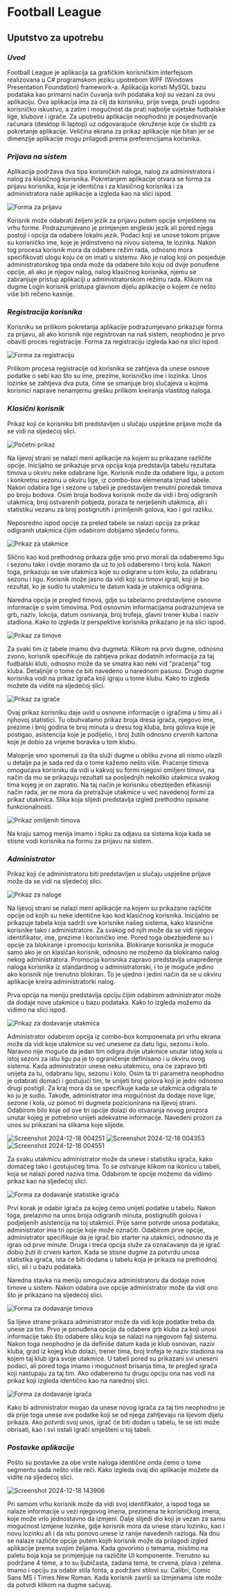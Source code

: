# Football League

## Uputstvo za upotrebu

### _Uvod_
Football League je aplikacija sa grafičkim korisničkim interfejsom realizovana u C# programskom jeziku upotrebom WPF (Windows Presentation Foundation) framework-a. Aplikacija koristi MySQL bazu podataka kao primarni način čuvanja svih podataka koji su vezani za ovu aplikaciju. Ova aplikacija ima za cilj da korisniku, prije svega, pruži ugodno korisničko iskustvo, a zatim i mogućnost da prati najbolje svjetske fudbalske lige, klubove i igrače. Za upotrebu aplikacije neophodno je posjednovanje računara (desktop ili laptop) uz odgovarajuće okruženje koje će služiti za pokretanje aplikacije. Veličina ekrana za prikaz aplikacije nije bitan jer se dimenzije aplikacije mogu prilagodi prema preferencijama korisnika.

### _Prijava na sistem_
Aplikacija podržava dva tipa korisničkih naloga, nalog za administratora i nalog za klasičnog korisnika. Pokretanjem aplikacije otvara se forma za prijavu korisnika, koja je identična i za klasičnog korisnika i za administratora naše aplikacije a izgleda kao na slici ispod.


![Forma za prijavu](https://github.com/user-attachments/assets/0b54d805-a333-4f97-94d6-07a439fea6e9)


Korisnik može odabrati željeni jezik za prijavu putem opcije smještene na vrhu forme. Podrazumjevano je primjenjen engleski jezik ali pored njega postoji i opcija da odabere lokalni jezik. Podaci koji se unose tokom prijave su korisničko ime, koje je jedinstveno na nivou sistema, te lozinka. Nakon tog procesa korisnik mora da odabere režim rada, odnosno mora specifikovati ulogu koju će on imati u sistemu. Ako je nalog koji on posjeduje administratorskog tipa onda može da odabere bilo koju od dvije ponuđene opcije, ali ako je njegov nalog, nalog klasičnog korisnika, njemu se zabranjuje pristup aplikaciji u administratorskom režimu rada. Klikom na dugme Login korisnik pristupa glavnom dijelu aplikacije o kojem će nešto više biti rečeno kasnije.

### _Registracija korisnika_
Korisniku se prilikom pokretanja aplikacije podrazumjevano prikazuje forma za prijavu, ali ako korisnik nije registrovan na naš sistem, neophodno je prvo obaviti proces registracije. Forma za registraciju izgleda kao na slici ispod.


![Forma za registraciju](https://github.com/user-attachments/assets/fad1f9ba-8f8f-48ea-bf03-59936ac24f27)


Prilikom procesa registracije od korisnika se zahtjeva da unese osnove podatke o sebi kao što su ime, prezime, korisničko ime i lozinka. Unos lozinke se zahtjeva dva puta, čime se smanjuje broj slučajeva u kojima korisnici naprave nenamjernu grešku prilikom kreiranja vlastitog naloga.

### _Klasični korisnik_
Prikaz koji će korisniku biti predstavljen u slučaju uspješne prijave može da se vidi na sljedećoj slici.


![Početni prikaz](https://github.com/user-attachments/assets/63d6b839-43e9-42d5-b910-39bebba32cb4)


Na lijevoj strani se nalazi meni aplikacije na kojem su prikazane različite opcije. Inicijalno se prikazuje prva opcija koja predstavlja tabelu rezultata timova u okviru neke odabrane lige. Korisnik može da odabere ligu, a potom i konkretnu sezonu u okviru lige, iz combo-box elemenata iznad tabele. Nakon odabira lige i sezone u tabeli je predstavljen trenutni poredak timova po broju bodova. Osim broja bodova korisnik može da vidi i broj odigranih utakmica, broj ostvarenih pobjeda, poraza te nerješenih utakmica, ali i statistiku vezanu za broj postignutih i primljenih golova, kao i gol razliku.

Neposredno ispod opcije za preled tabele se nalazi opcija za prikaz odigranih utakmica čijim odabirom dobijamo sljedeću formu.


![Prikaz za utakmice](https://github.com/user-attachments/assets/6e7a27fd-e460-4205-bad3-7f829a0c6173)


Slično kao kod prethodnog prikaza gdje smo prvo morali da odaberemo ligu i sezonu tako i ovdje moramo da uz to još odaberemo i broj kola. Nakon toga, prikazuju se sve utakmica koje su odigrane u tom kolu, za odabranu sezonu i ligu. Korisnik može jasno da vidi koji su timovi igrali, koji je bio rezultat, ko je sudio tu utakmicu te datum kada je utakmica odigrana.

Naredna opcija je pregled timova, gdje su tabelarno predstavljene osnovne informacije o svim timovima. Pod osnovnim informacijama podrazumjeva se grb, naziv, lokcija, datum osnivanja, broj trofeja, glavni trener kluba i naziv stadiona. Kako to izgleda iz perspektive korisnika prikazano je na slici ispod.


![Prikaz za timove](https://github.com/user-attachments/assets/85cd5398-23a0-4fc8-8be1-7feefe508f81)


Za svaki tim iz tabele imamo dva dugmeta. Klikom na prvo dugme, odnosno zvono, korisnik specifikuje da zahtjeva prikaz dodatnih informacija za taj fudbalski klub, odnosno može da se smatra kao neki vid "praćenja" tog kluba. Detaljnije o tome će biti navedeno u narednom pasusu. Drugo dugme korisnika vodi na prikaz igrača koji igraju u tome klubu. Kako to izgleda možete da vidite na sljedećoj slici.


![Prikaz za igrače](https://github.com/user-attachments/assets/3ed57719-adf4-4406-9572-4d668764a165)


Ovaj prikaz korisniku daje uvid u osnovne informacije o igračima u timu ali i njihovoj statistici. Tu obuhvatamo prikaz broja dresa igrača, njegovo ime, prezime i broj godina te broj minuta u dresu tog kluba, broj golova koje je postigao, asistencija koje je podijelio, i broj žutih odnosno crvenih kartona koje je dobio za vrijeme boravka u tom klubu.

Maloprije smo spomenuli za šta služi dugme u obliku zvona ali nismo ulazili u detalje pa je sada red da o tome kažemo nešto više. Praćenje timova omogućava korisniku da vidi u kakvoj su formi njegovi omiljeni timovi, na način da mu se prikazuju rezultati sa posljednjih nekoliko utakmica svakog tima kojeg je on zapratio. Na taj način je korisniku obezbjeđen efikasniji način rada, jer ne mora da pretražuje utakmice u već navedenoj formi za prikaz utakmica. Slika koja slijedi predstavlja izgled prethodno opisane funkcionalnosti.


![Prikaz omiljenih timova](https://github.com/user-attachments/assets/78637034-ed78-401c-8134-6cbab8000450)


Na kraju samog menija imamo i tipku za odjavu sa sistema koja kada se stisne vodi korisnika na formu za prijavu na sistem.

### _Administrator_
Prikaz koji će administratoru biti predstavljen u slučaju uspješne prijave može da se vidi na sljedećoj slici.


![Prikaz za naloge](https://github.com/user-attachments/assets/62f6b39f-1821-45e7-a30d-9d162a11d43e)


Na lijevoj strani se nalazi meni aplikacije na kojem su prikazane različite opcije od kojih su neke identične kao kod klasičnog korisnika. Inicijalno se prikazuje tabela koja sadrži sve korisnike našeg sistema, kako klasnične korisnike tako i administratore. Za svakog od njih može da se vidi njegov identifikator, ime, prezime i korisničko ime. Pored toga obezbjeđene su i opcije za blokiranje i promociju korisnika. Blokiranje korisnika je moguće samo ako je on klasičan korisnik, odnosno ne možemo da blokiramo nalog nekog administratora. Promocija korisnika zapravo predstavlja unapređenje naloga korisnika iz standardnog u administratorski, i to je moguće jedino ako korisnik nije trenutno blokiran. To je ujedno i jedini način da se u okviru aplikacije kreira administratorki nalog.


Prva opcija na meniju predstavlja opciju čijim odabirom administrator može da dodaje nove utakmice u bazu podataka. Kako to izgleda možemo da vidimo na slici ispod.


![Prikaz za dodavanje utakmica](https://github.com/user-attachments/assets/f54bcfa2-89aa-4c87-a8ec-d02f4b38ca88)


Administrator odabirom opcija iz combo-box komponenata pri vrhu ekrana može da vidi koje utakmice su već unesene za datu ligu, sezonu i kolo. Naravno nije moguće da jedan tim odigra dvije utakmice unutar istog kola u istoj sezoni za istu ligu pa je to ograničenje definisano i u okviru ovog sistema. Kada administrator unese neku utakmicu, ona će zapravo biti unijeta za tu, odabranu ligu, sezonu i kolo. Osim ta tri parametra neophodno je odabrati domaći i gostujući tim, te unijeti broj golova koji je jedni odnosno drugi postigli. Za kraj mora da se specifikuje kada se utakmica odigrala te ko ju je sudio. Takođe, administrator ima mogućnost da dodaje nove lige, sezone i kola, uz pomoć tri dugmeta pozicionirana na lijevoj strani. Odabirom bilo koje od ove tri opcije dolazi do otvaranja novog prozora unutar kojeg je potrebno unijeti adekvatne informacije. Navedeni prozori za unos su prikazani na slikama koje slijede.

![Screenshot 2024-12-18 004251](https://github.com/user-attachments/assets/257901cc-acf3-4e9f-8552-b40f91882c4b)
![Screenshot 2024-12-18 004353](https://github.com/user-attachments/assets/1c09f40c-0f4d-4262-be1d-441b59392014)
![Screenshot 2024-12-18 004551](https://github.com/user-attachments/assets/219b997e-ff29-4c16-b9d7-170cf62bc9a1)


Za svaku utakmicu administrator može da unese i statistiku igrača, kako domaćeg tako i gostujućeg tima. To se ostvaruje klikom na ikonicu u tabeli, koja se nalazi pored naziva tima. Odabirom te opcije možemo da vidimo prikaz kao na sljedećoj slici.


![Forma za dodavanje statistike igrača](https://github.com/user-attachments/assets/fd3b4086-485d-4a5e-a919-aace484c343f)


Prvi korak je odabir igrača za kojeg ćemo unijeti podatke u tabelu. Nakon toga, prelazimo na unos broja odigranih minuta, postignutih golova i podjeljenih asistencija na toj utakmici. Prije same potvrde unosa podataka, administrator ima tri opcije koje može označiti. Odabirom prve opcije, administrator specifikuje da je igrač bio starter na utakmici, odnosno da je igrao od prve minute. Druga i treća opcija služe za označavanje da je igrač dobio žuti ili crveni karton. Kada se stisne dugme za potvrdu unosa statistika igrača, ista će biti dodana u tabelu koja je prikaza na prethodnoj slici, ali i u bazu podataka.


Naredna stavka na meniju omogućava administratoru da dodaje nove timove u sistem. Nakon odabira ove opcije administrator može da vidi ono što je prikazano na sljedećoj slici.


![Forma za dodavanje timova](https://github.com/user-attachments/assets/554dd389-0bf1-403c-8ccc-fdf00811117d)


Sa lijeve strane prikaza administrator može da vidi koje podatke treba da unese za tim. Prvo je ponuđena opcija da odabere grb kluba za koji unosi informacije tako što odabere sliku koja se nalazi na njegovom fajl sistemu. Nakon toga neophodno je da definiše datum kada je klub osnovan, naziv kluba, grad iz kojeg klub dolazi, trener tima, broj trofeja te naziv stadiona na kojem taj klub igra svoje utakmice. U tabeli pored su prikazani svi uneseni podaci, ali pored toga imamo i mogućnost brisanja tima, te pregled igrača koji nastupaju za taj tim. Ako odaberemo tu drugu opciju ona nas vodi na prikaz koji izgleda identično kao na narednoj slici.


![Forma za dodavanje igrača](https://github.com/user-attachments/assets/8f03edbd-3dc1-481b-b206-c6a6fdc2fd80)


Kako bi administrator mogao da unese novog igrača za taj tim neophodno je da prije toga unese sve podatke koji se od njega zahtjevaju na lijevom dijelu prikaza. Ako potvrdi svoj unos, igrač će biti dodan u tabelu, te se isti može obrisati, kao i svi ostali igrači smješteni u toj tabeli.

### _Postavke aplikacije_
Pošto su postavke za obe vrste naloga identične onda ćemo o tome segmentu sada nešto više reći. Kako izgleda ovaj dio aplikacije možete da vidite na sljedećoj slici.


![Screenshot 2024-12-18 143906](https://github.com/user-attachments/assets/8b611686-1210-4b6d-907b-a20efd57ca0c)


Pri samom vrhu korisnik može da vidi svoj identifikator, a ispod toga se nalaze informacije u vezi njegovog imena, prezimena te korisničkog imena, koje može vrlo jednostavno da izmjeni. Dalje slijedi dio koji je vezan za samu mogućnost izmjene lozinke, gdje korisnik mora da unese staru lozinku, kao i novu lozinku ali i da istu ponovo unese iz ranije navedenih razloga. Na dnu se nalaze različite opcije putem kojih korisnik može da prilagodi izgled aplikacije prema svojim željama. Kada govorimo o temama, mislimo na paletu boja koja se primjenjuje na različite UI komponente. Trenutno su podržane 4 teme, a to su ljubičasta, zadana tema, te crvena, plava i zelena. Imamo i opciju za odabir stila fonta, a podržani stilovi su: Calibri, Comic Sans MS i Times New Roman. Kada korisnik završi sa izmjenama iste može da potvrdi klikom na dugme sačuvaj.
